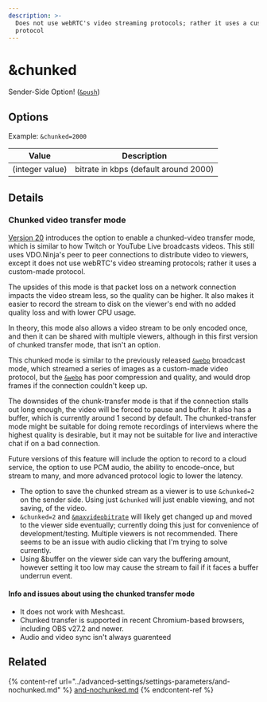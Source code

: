 ```yaml
---
description: >-
  Does not use webRTC's video streaming protocols; rather it uses a custom-made
  protocol
---
```


# \&chunked

Sender-Side Option! ([`&push`](../source-settings/push.md))

## Options

Example: `&chunked=2000`

| Value           | Description                           |
| --------------- | ------------------------------------- |
| (integer value) | bitrate in kbps (default around 2000) |

## Details

### Chunked video transfer mode

[Version 20](../release-notes/v20.md) introduces the option to enable a chunked-video transfer mode, which is similar to how Twitch or YouTube Live broadcasts videos. This still uses VDO.Ninja's peer to peer connections to distribute video to viewers, except it does not use webRTC's video streaming protocols; rather it uses a custom-made protocol.

The upsides of this mode is that packet loss on a network connection impacts the video stream less, so the quality can be higher. It also makes it easier to record the stream to disk on the viewer's end with no added quality loss and with lower CPU usage.

In theory, this mode also allows a video stream to be only encoded once, and then it can be shared with multiple viewers, although in this first version of chunked transfer mode, that isn't an option.&#x20;

This chunked mode is similar to the previously released [`&webp`](../advanced-settings/view-parameters/webp.md) broadcast mode, which streamed a series of images as a custom-made video protocol, but the [`&webp`](../advanced-settings/view-parameters/webp.md) has poor compression and quality, and would drop frames if the connection couldn't keep up.

The downsides of the chunk-transfer mode is that if the connection stalls out long enough, the video will be forced to pause and buffer. It also has a buffer, which is currently around 1 second by default. The chunked-transfer mode might be suitable for doing remote recordings of interviews where the highest quality is desirable, but it may not be suitable for live and interactive chat if on a bad connection.

Future versions of this feature will include the option to record to a cloud service, the option to use PCM audio, the ability to encode-once, but stream to many, and more advanced protocol logic to lower the latency.

* The option to save the chunked stream as a viewer is to use `&chunked=2` on the sender side. Using just `&chunked` will just enable viewing, and not saving, of the video.
* `&chunked=2` and [`&maxvideobitrate`](../advanced-settings/video-bitrate-parameters/and-maxvideobitrate.md) will likely get changed up and moved to the viewer side eventually; currently doing this just for convenience of development/testing. Multiple viewers is not recommended. There seems to be an issue with audio clicking that I'm trying to solve currently.
* Using \&buffer on the viewer side can vary the buffering amount, however setting it too low may cause the stream to fail if it faces a buffer underrun event.

#### Info and issues about using the chunked transfer mode

* It does not work with Meshcast.
* Chunked transfer is supported in recent Chromium-based browsers, including OBS v27.2 and newer.
* Audio and video sync isn't always guarenteed

## Related

{% content-ref url="../advanced-settings/settings-parameters/and-nochunked.md" %}
[and-nochunked.md](../advanced-settings/settings-parameters/and-nochunked.md)
{% endcontent-ref %}
